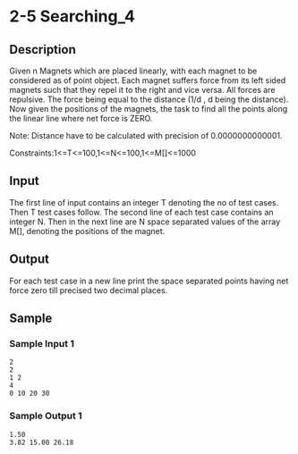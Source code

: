 # 2-5 Searching_4

## Description

Given n Magnets which are placed linearly, with each magnet to be considered as of point object. Each magnet suffers force from its left sided magnets such that they repel it to the right and vice versa. All forces are repulsive. The force being equal to the distance (1/d , d being the distance). Now given the positions of the magnets, the task to find all the points along the linear line where net force is ZERO.

Note: Distance have to be calculated with precision of 0.0000000000001.

Constraints:1<=T<=100,1<=N<=100,1<=M[]<=1000

## Input

The first line of input contains an integer T denoting the no of test cases. Then T test cases follow. The second line of each test case contains an integer N. Then in the next line are N space separated values of the array M[], denoting the positions of the magnet.

## Output

For each test case in a new line print the space separated points having net force zero till precised two decimal places.

## Sample

### Sample Input 1

~~~
2
2
1 2 
4
0 10 20 30
~~~

### Sample Output 1

~~~
1.50
3.82 15.00 26.18
~~~